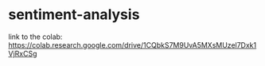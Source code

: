 # sentiment-analysis

link to the colab: https://colab.research.google.com/drive/1CQbkS7M9UvA5MXsMUzel7Dxk1VjRxCSg
